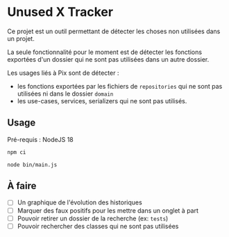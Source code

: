 # Unused X Tracker

Ce projet est un outil permettant de détecter les choses non utilisées dans un projet.

La seule fonctionnalité pour le moment est de détecter les fonctions exportées d'un dossier qui ne sont pas utilisées
dans un autre dossier.

Les usages liés à Pix sont de détecter :
- les fonctions exportées par les fichiers de `repositories` qui ne sont pas utilisées
ni dans le dossier `domain`
- les use-cases, services, serializers qui ne sont pas utilisés.

## Usage

Pré-requis : NodeJS 18

```bash
npm ci
```

```
node bin/main.js 
```

## À faire

- [ ] Un graphique de l'évolution des historiques
- [ ] Marquer des faux positifs pour les mettre dans un onglet à part
- [ ] Pouvoir retirer un dossier de la recherche (ex: `tests`)
- [ ] Pouvoir rechercher des classes qui ne sont pas utilisées
